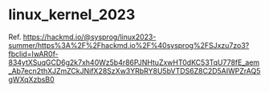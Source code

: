 # linux_kernel_2023
Ref. https://hackmd.io/@sysprog/linux2023-summer/https%3A%2F%2Fhackmd.io%2F%40sysprog%2FSJxzu7zo3?fbclid=IwAR0f-834ytXSuqGCD6g2k7xh40Wz5b4r86PJNHtuZxwHT0dKC53TqU778fE_aem_Ab7ecn2thXJZmZCkJNifX28SzXw3YRbRY8U5bVTDS6Z8C2D5AIWPZrAQ5gWXqXzbsB0
